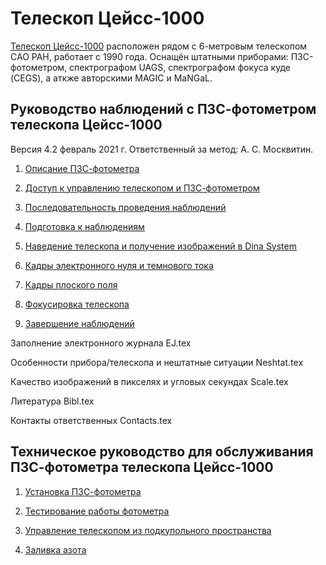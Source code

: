# Телескоп Цейсс-1000

[Телескоп Цейсс-1000](https://www.sao.ru/Doc-k8/Telescopes/small/descrip.html) расположен рядом с 6-метровым телескопом САО РАН, работает с 1990 года.
Оснащён штатными приборами: ПЗС-фотометром, спектрографом UAGS, спектрографом фокуса куде (CEGS), а аткже авторскими MAGIC и MaNGaL.

## Руководство наблюдений с ПЗС-фотометром телескопа Цейсс-1000

Версия 4.2 февраль 2021 г. Ответственный за метод: А. С. Москвитин.

1. [Описание ПЗС-фотометра](CCDphot_v4.md)

2. [Доступ к управлению телескопом и ПЗС-фотометром](Access.md)

3. [Последовательность проведения наблюдений](Sequence.md)

4. [Подготовка к наблюдениям](Pre.md) 

5. [Наведение телескопа и получение изображений в Dina System](SlewExp.md) 

6. [Кадры электронного нуля и темнового тока](BiasDark.md)

7. [Кадры плоского поля](Flats.md)

8. [Фокусировка телескопа](Focus.md)

9. [Завершение наблюдений](Final.md)

Заполнение электронного журнала EJ.tex

Особенности прибора/телескопа и нештатные ситуации Neshtat.tex

Качество изображений в пикселях и угловых секундах Scale.tex

Литература Bibl.tex

Контакты ответственных Contacts.tex

## Техническое руководство для обслуживания ПЗС-фотометра телескопа Цейсс-1000

1. [Установка ПЗС-фотометра](Setupv3.md)

2. [Тестирование работы фотометра](TestCCDphot.md)

3. [Управление телескопом из подкупольного пространства](InDomeControl.md)

4. [Заливка азота](Azot.md)
